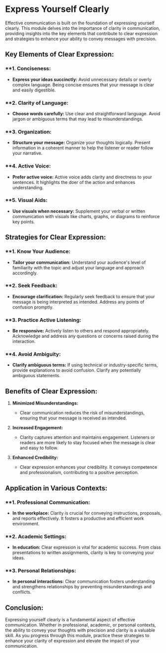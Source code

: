 # Express Yourself Clearly

Effective communication is built on the foundation of expressing yourself clearly. This module delves into the importance of clarity in communication, providing insights into the key elements that contribute to clear expression and strategies to enhance your ability to convey messages with precision.

## **Key Elements of Clear Expression:**

### **1. **Conciseness:**
   - **Express your ideas succinctly:** Avoid unnecessary details or overly complex language. Being concise ensures that your message is clear and easily digestible.

### **2. **Clarity of Language:**
   - **Choose words carefully:** Use clear and straightforward language. Avoid jargon or ambiguous terms that may lead to misunderstandings.

### **3. **Organization:**
   - **Structure your message:** Organize your thoughts logically. Present information in a coherent manner to help the listener or reader follow your narrative.

### **4. **Active Voice:**
   - **Prefer active voice:** Active voice adds clarity and directness to your sentences. It highlights the doer of the action and enhances understanding.

### **5. **Visual Aids:**
   - **Use visuals when necessary:** Supplement your verbal or written communication with visuals like charts, graphs, or diagrams to reinforce key points.

## **Strategies for Clear Expression:**

### **1. **Know Your Audience:**
   - **Tailor your communication:** Understand your audience's level of familiarity with the topic and adjust your language and approach accordingly.

### **2. **Seek Feedback:**
   - **Encourage clarification:** Regularly seek feedback to ensure that your message is being interpreted as intended. Address any points of confusion promptly.

### **3. **Practice Active Listening:**
   - **Be responsive:** Actively listen to others and respond appropriately. Acknowledge and address any questions or concerns raised during the interaction.

### **4. **Avoid Ambiguity:**
   - **Clarify ambiguous terms:** If using technical or industry-specific terms, provide explanations to avoid confusion. Clarify any potentially ambiguous statements.

## **Benefits of Clear Expression:**

1. **Minimized Misunderstandings:**
   - Clear communication reduces the risk of misunderstandings, ensuring that your message is received as intended.

2. **Increased Engagement:**
   - Clarity captures attention and maintains engagement. Listeners or readers are more likely to stay focused when the message is clear and easy to follow.

3. **Enhanced Credibility:**
   - Clear expression enhances your credibility. It conveys competence and professionalism, contributing to a positive perception.

## **Application in Various Contexts:**

### **1. **Professional Communication:**
   - **In the workplace:** Clarity is crucial for conveying instructions, proposals, and reports effectively. It fosters a productive and efficient work environment.

### **2. **Academic Settings:**
   - **In education:** Clear expression is vital for academic success. From class presentations to written assignments, clarity is key to conveying your ideas.

### **3. **Personal Relationships:**
   - **In personal interactions:** Clear communication fosters understanding and strengthens relationships by preventing misunderstandings and conflicts.

## **Conclusion:**

Expressing yourself clearly is a fundamental aspect of effective communication. Whether in professional, academic, or personal contexts, the ability to convey your thoughts with precision and clarity is a valuable skill. As you progress through this module, practice these strategies to enhance your clarity of expression and elevate the impact of your communication.
